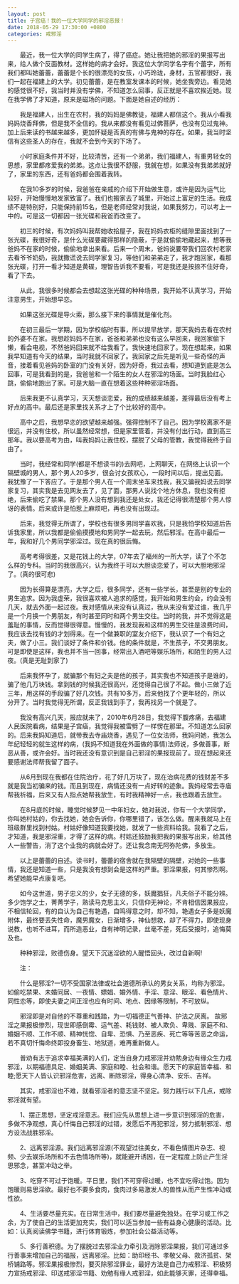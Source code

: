 ```yaml
---
layout: post
title: 子宫癌！我的一位大学同学的邪淫恶报！
date: 2018-05-29 17:30:00 +0800
categories: 戒邪淫
---
```


　　最近，我一位大学的同学生病了，得了癌症。她让我把她的邪淫的果报写出来，给人做个反面教材。这样她的病才会好。我这位大学同学名字有个蕾字，所有我们都叫她蕾蕾，蕾蕾是个长的很漂亮的女孩，小巧玲珑，身材，五官都很好，我们一起在福建上的大学。初见蕾蕾，是在教室发课本的时候，她坐我旁边。看见她的感觉很不好，我当时并没有学佛，不知道怎么回事，反正就是不喜欢挨近她。现在我学佛了才知道，原来是磁场的问题。下面是她自述的经历：
　　我是福建人，出生在农村，我的妈妈是佛教徒，福建人都信这个。我从小看我妈妈烧香拜佛，但是我不全信的。我从来都没有看见过佛菩萨，也没有见过鬼神。加上后来读的书越来越多，更加怀疑是否真的有佛与鬼神的存在。如果，我当时坚信有这些圣人的存在，我就不会到今天的下场了。
　　小时家庭条件并不好，比较清苦，还有一个弟弟，我们福建人，有重男轻女的思想，家里都疼爱我的弟弟。这点让我很不舒服，我就在想，如果没有我弟弟就好了，家里的东西，还有爸妈都会围着我转。
　　在我10多岁的时候，我爸爸在亲戚的介绍下开始做生意，或许是因为运气比较好，开始慢慢地发家致富了。我们也搬家去了城里，开始过上富足的生活。我成绩不是特别好，只能保持前15名，但是老师经常对我说，如果我努力，可以考上一中的。可是这一切都因一张光碟和我爸而改变了。
　　初三的时候，有次妈妈叫我帮她收拾屋子，我在妈妈衣柜的缝隙里面找到了一张光碟，我很好奇，是什么光碟要藏得那样的隐蔽，于是就偷偷地藏起来，想等我爸妈不在家的时候，偷偷地拿出来看。后来一个周末，爸妈说要带我们回农村老家去看爷爷奶奶，我就撒谎说去同学家复习，等他们和弟弟走了，我才跑回家，看那张光碟，打开一看才知道是黄碟，理智告诉我不要看，可是我还是按捺不住好奇，看了下去。
　　从此，我很多时候都会去想起这张光碟的种种场景，我开始不认真学习，开始注意男生，开始想早恋。
　　如果这张光碟是导火索，那么接下来的事情就是催化剂。
　　在初三最后一学期，因为学校临时有事，所以提早放学，那天我妈去看在农村的外婆不在家。我想趁妈妈不在家，爸爸和弟弟也没有这么早回来，我回家偷下懒，看会电视，不然爸妈回来就不给我看了。我快速地回家了。现在想起来，如果我早知道有今天的结果，当时我就不回家了。我回家之后先是听见一些奇怪的声音，接着看见爸妈的卧室的门没有关好，因为好奇，我过去看，想知道到底是怎么回事，可是我看到的是，我爸爸和一个陌生的女人在邪淫的场面。当时我脸红心跳，偷偷地跑出了家。可是大脑一直在想着这些种种邪淫场面。
　　后来我更不认真学习，天天想谈恋爱，我的成绩越来越差，差得最后没有考上好点的高中。最后还是家里找关系才上了个比较好的高中。
　　高中之后，我想早恋的欲望越来越强。强得控制不了自己。因为学校离家不是很远，并没有住校，所以虽然经常想，但是家里管着，并没有付出行动，直到高三那年。我以要高考为由，叫我妈妈让我住校，摆脱了父母的管教，我觉得我终于自由了。
　　当时，我经常和同学(都是不想读书的)去网吧，上网聊天，在网络上认识一个隔壁城的男人，那个男人20多岁，很会讨女孩欢心，一段时间以后，提出见面。我犹豫了一下答应了。于是那个男人在一个周末坐车来找我，我又骗我妈说去同学家复习，其实我是去见网友去了，见了面，那男人说找个地方休息，我也没有拒绝，后来偷吃了禁果。那个男人没有想到我还是处女，我还记得很清楚那个男人惊讶的表情。后来或许是怕惹上麻烦吧，再也没有出现过。
　　后来，我觉得无所谓了，学校也有很多男同学喜欢我，只是我怕学校知道后告诉我家里，所以我都是偷偷摸摸地和男同学一起去玩，然后邪淫。在高中最后一年，我和好几个男同学邪淫过。现在真的很后悔。
　　高考考得很差，又是花钱上的大学，07年去了福州的一所大学，读了个不怎么样的专科。当时的我很高兴，认为我终于可以大胆谈恋爱了，可以大胆地邪淫了。(真的很可悲)
　　因为长得算是漂亮，大学之后，很多同学，还有一些学长，甚至是别的专业的男生追求。因为我虚荣，我很喜欢被人追求的感觉，我开始和男生约会，约会没有几天，就去外面一起过夜。我对感情从来没有认真过，我从来没有爱过谁，我几乎是一个月换一个男朋友，有时甚至同时和两个男生交往。当时的我，并不觉得这是羞耻的事情，反而觉得很得意。慢慢的，我发现我和这样的男生交往是浪费时间，我应该去找有钱的才划得来。在一个做兼职的室友介绍下，我认识了一个有妇之夫，做了小三。我们谈好了条件和价钱。他的条件就是，不生孩子，不交男朋友。可是即使是这样，我也并不当一回事，经常出入酒吧等娱乐场所，和陌生的男人过夜。(真是无耻到家了)
　　后来我怀孕了，就骗那个有妇之夫是他的孩子，其实我也不知道孩子是谁的，骗了他几万块钱。拿到钱的时候我还很高兴，还觉得自己很了不起。做小三做了近三年，用这样的手段骗了好几次钱。共有10多万，后来他找了个更年轻的，所以分开了。当时我觉得无所谓，反正我钱到手了，我再找另一个就是了。
　　我没有高兴几天，报应就来了，2010年6月28日，我觉得下腹疼痛，去福建人民医院看病，结果是子宫癌，我觉得我被雷劈了一样愣在那里。不知道怎么回家的。后来我妈知道后，就带我去寺庙烧香，遇见了一位女法师，我妈问她，我怎么年纪轻轻的就生这样的病，(我妈不知道我在外面做的事情)法师说，多做善事，断恶从善，或许会好。当时我还没有意识到是自己邪淫的果报现前了。现在想起来还要感谢法师帮我留了面子。
　　从6月到现在我都在住院治疗，花了好几万块了，现在治病花费的钱财差不多就是我当初骗来的钱。而且到现在，病情还没有一点好转的迹象。我妈经常去寺庙帮我祈福，后来又有人指点她帮我放生，有时我精神好一点，我也跟着去放生。
　　在8月底的时候，睡觉时候梦见一中年妇女，她对我说，你有一个大学同学，你叫她村姑的，你去找她，她会告诉你，你哪里错了，该怎么做。醒来我就马上在班级群里找到村姑。村姑好像知道我要找她，就发了一些资料给我。我看了之后，才知道，我是邪淫重，才得了这样的病。村姑还鼓励我把我的果报写出来，给其他人一些警告，消了这个业我的病就会好了。还让我念南无阿弥陀佛，多放生。
　　以上是蕾蕾的自述。读书时，蕾蕾的宿舍就在我隔壁的隔壁，对她的一些事情，我还是知道一些，只是我没有想到会是这样的严重。邪淫果报，何其惨烈啊。希望她能早点康复吧。
　　如今这世道，男子忠义的少，女子无德的多，妖魔猖狂，凡夫俗子不能分辨。多少饱学之士，菁菁学子，熟读马克思主义，只信仰无神论，不肯相信因果报应，不相信轮回，有的自认为自己有艳遇，自鸣得意之时，却不知，艳遇女子多是妖魔附体，最终要丢失性命，魔男魔女，日渐增多，神仙想救，却了不得力，即使现身说教，也听不进耳，而所造恶业，自有神明记录，丝毫不差，死后受报时，追悔莫及也。
　　种种邪淫，败德伤身。望天下沉迷淫欲的人醒悟回头，改过自新啊!
　　注：
　　什么是邪淫?一切不受国家法律或社会道德所承认的男女关系，均称为邪淫。如偷吃禁果、未婚同居、一夜情、嫖娼、婚外情、手淫、意淫、眼淫、看色情片、同性恋等，即使夫妻之间正淫也应有时间、地点、因缘等限制，不可放纵。
　　邪淫即是对自他的不尊重和践踏，为一切福德正气善神、护法之厌离。 故邪淫之果报极惨烈，现世即感倒霉、运气差、耗钱财、被人欺负、卑贱、家庭不和、婚姻不顺、工作不顺、精神恍惚、自卑、恐惧、乃至恶疾、死亡等等苦恶之命运，若不真切忏悔命终即投身畜生、地狱道，难再重新做人。
　　普劝有志于追求幸福美满的人们，定当自身力戒邪淫并劝勉身边有缘众生力戒邪淫，以期福德具足、婚姻美满、家庭和睦、社会和谐。愿天下的家庭皆幸福、和睦;愿天下人皆认识邪淫危害，远离、断除邪淫，得身心清净、安乐、吉祥。
　　其实，戒邪淫也不难，就看邪淫者的意志坚不坚定。努力践行以下几点，戒除邪淫就有望。
　　1、摆正思想，坚定戒淫意志。我们应先从思想上进一步意识到邪淫的危害，多做不净观想，真心忏悔自己邪淫的过错，发愿后不再犯邪淫，努力抵制邪淫、想方设法战胜邪淫。
　　2、远离邪淫源。我们远离邪淫源(不观望过往美女，不看色情图片杂志、视频、少去娱乐场所和不去色情场所等)，就能避开诱因，在一定程度上防止产生淫思邪念，甚至冲动之举。
　　3、吃穿不可过于饱暖。平日里，我们不可穿得过暖，也不宜吃得过饱。因为饱暖则易思淫欲。最好也不要多食肉，食肉过多易激发人的兽性从而产生性冲动或性欲。
　　4、生活要尽量充实。在日常生活中，我们要尽量避免独处。在学习或工作之余，为了使自己的生活更加充实，我们可以适当参加一些有益身心健康的活动。比如：认真阅读佛学书籍，进行体育锻炼，参加社会公益活动等。
　　5、多行善积德。为了摆脱过去邪淫业力牵引及消除邪淫果报，我们可通过多行善事来增加自己的福报，远离邪淫。比如：助印经书、孝敬父母、救济孤贫、架桥铺路等。邪淫果报极惨烈，要灭除邪淫罪业，最好方法是自己力戒邪淫、积极努力宣扬戒邪淫、印送戒邪淫书籍、劝勉有缘人戒邪淫，如此能够灭罪，还得幸福。